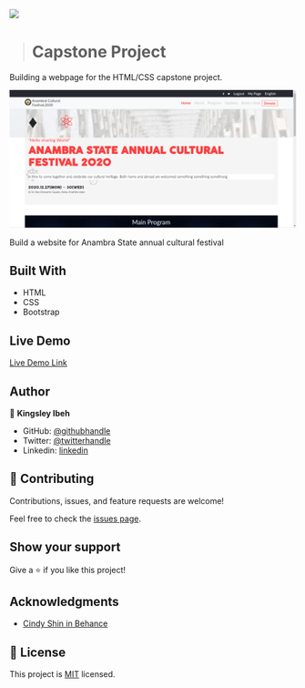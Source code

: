 ![](https://img.shields.io/badge/Microverse-blueviolet)

> # Capstone Project
Building a webpage for the HTML/CSS capstone project.

![screenshot](./Images/screen_shot_cap.png)

Build a website for Anambra State annual  cultural festival

## Built With

- HTML
- CSS
- Bootstrap

## Live Demo

[Live Demo Link](https://kingobaino1.github.io/Capstone-Project-Annual-Festival/.)

## Author

👤 **Kingsley Ibeh**

- GitHub: [@githubhandle](https://github.com/Kingobaino1)
- Twitter: [@twitterhandle](https://twitter.com/ibehkingso)
- Linkedin: [linkedin](https://www.linkedin.com/in/ibeh-kingsley-obinna-568596177)



## 🤝 Contributing

Contributions, issues, and feature requests are welcome!

Feel free to check the [issues page](https://github.com/Kingobaino1/Capstone-Project-Annual-Festival/issues).

## Show your support

Give a ⭐️ if you like this project!

## Acknowledgments

- [Cindy Shin in Behance](https://www.behance.net/gallery/29845175/CC-Global-Summit-2015)


## 📝 License

This project is [MIT](./LICENSE) licensed.
